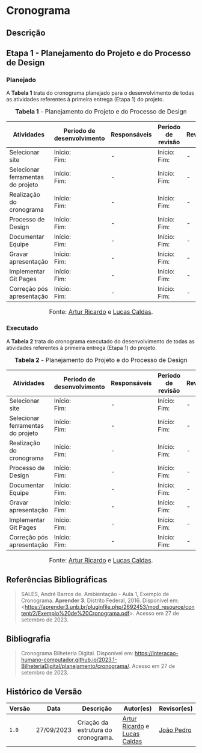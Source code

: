 # Cronograma

## Descrição

## Etapa 1 - Planejamento do Projeto e do Processo de Design

### Planejado

A **Tabela 1** trata do cronograma planejado para o desenvolvimento de todas as atividades referentes à primeira entrega (Etapa 1) do projeto.

<font size="3"><p style="text-align: center"><b>Tabela 1</b> - Planejamento do Projeto e do Processo de Design</p></font>

| Atividades                        | Período de desenvolvimento | Responsáveis | Período de revisão | Revisores |
| --------------------------------- | --------------- | - | --------------- | - |
| Selecionar site                   | Início:<br>Fim: | - | Início:<br>Fim: | - |
| Selecionar ferramentas do projeto | Início:<br>Fim: | - | Início:<br>Fim: | - |
| Realização do cronograma          | Início:<br>Fim: | - | Início:<br>Fim: | - |
| Processo de Design                | Início:<br>Fim: | - | Início:<br>Fim: | - |
| Documentar Equipe                 | Início:<br>Fim: | - | Início:<br>Fim: | - |
| Gravar apresentação               | Início:<br>Fim: | - | Início:<br>Fim: | - |
| Implementar Git Pages             | Início:<br>Fim: | - | Início:<br>Fim: | - |
| Correção pós apresentação         | Início:<br>Fim: | - | Início:<br>Fim: | - |

<font size="3"><p style="text-align: center">Fonte: [Artur Ricardo](https://github.com/algorithmorphic) e [Lucas Caldas](https://github.com/lucascaldasb).</p></font>

### Executado

A **Tabela 2** trata do cronograma executado do desenvolvimento de todas as atividades referentes à primeira entrega (Etapa 1) do projeto.

<font size="3"><p style="text-align: center"><b>Tabela 2</b> - Planejamento do Projeto e do Processo de Design</p></font>

| Atividades                        | Período de desenvolvimento | Responsáveis | Período de revisão | Revisores |
| --------------------------------- | --------------- | - | --------------- | - |
| Selecionar site                   | Início:<br>Fim: | - | Início:<br>Fim: | - |
| Selecionar ferramentas do projeto | Início:<br>Fim: | - | Início:<br>Fim: | - |
| Realização do cronograma          | Início:<br>Fim: | - | Início:<br>Fim: | - |
| Processo de Design                | Início:<br>Fim: | - | Início:<br>Fim: | - |
| Documentar Equipe                 | Início:<br>Fim: | - | Início:<br>Fim: | - |
| Gravar apresentação               | Início:<br>Fim: | - | Início:<br>Fim: | - |
| Implementar Git Pages             | Início:<br>Fim: | - | Início:<br>Fim: | - |
| Correção pós apresentação         | Início:<br>Fim: | - | Início:<br>Fim: | - |

<font size="3"><p style="text-align: center">Fonte: [Artur Ricardo](https://github.com/algorithmorphic) e [Lucas Caldas](https://github.com/lucascaldasb).</p></font>

## Referências Bibliográficas

> SALES, André Barros de. Ambientação - Aula 1, Exemplo de Cronograma. **Aprender 3**. Distrito Federal, 2016. Disponível em: <<https://aprender3.unb.br/pluginfile.php/2692453/mod_resource/content/2/Exemplo%20de%20Cronograma.pdf>>. Acesso em 27 de setembro de 2023.

## Bibliografia

> Cronograma Bilheteria Digital. Disponível em: <https://interacao-humano-computador.github.io/2023.1-BilheteriaDigital/planejamento/cronograma/>. Acesso em 27 de setembro de 2023.

## Histórico de Versão

| Versão  | Data       | Descrição                           | Autor(es)                                                                                             | Revisor(es)                                |
| ------- | ---------- | ----------------------------------- | ----------------------------------------------------------------------------------------------------- | ------------------------------------------ |
| `1.0`   | 27/09/2023 | Criação da estrutura do cronograma. | [Artur Ricardo](https://github.com/algorithmorphic) e [Lucas Caldas](https://github.com/lucascaldasb) | [João Pedro](https://github.com/JoosPerro) |

